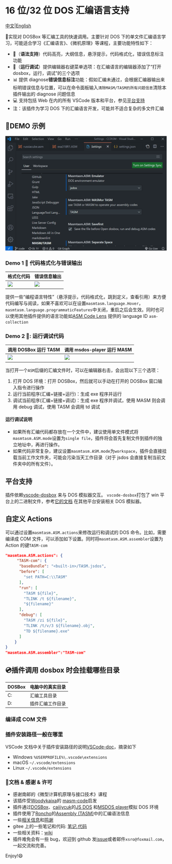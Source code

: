 # 16 位/32 位 DOS 汇编语言支持

[中文](README.zh.md)|[English](README.md)

:raising_hand:实现对 DOSBox 等汇编工具的快速调用。主要针对 DOS 下的单文件汇编语言学习，可能适合学习《汇编语言》、《微机原理》等课程，主要功能特性如下：

- :bookmark_tabs:（**语法支持**）代码高亮，大纲信息，悬浮提示，代码格式化，错误信息标注功能
- :electric_plug:（**运行调试**）提供编辑器右键菜单选项：在汇编语言的编辑器添加了“打开 dosbox，运行，调试”的三个选项
- :bar_chart: 提供 diagnose**错误信息标注**功能：假如汇编未通过，会根据汇编器输出来标明错误信息与位置，可以在命令面板输入`清除MASM/TASM的所有问题信息`清除本插件输出的 diagnose 问题信息
- :computer: 支持包括 Web 在内的所有 VSCode 版本和平台，参见[平台支持](#平台支持)
- 注：该插件为学习 DOS 下的汇编语言开发，可能并不适合复杂的多文件汇编

## :rocket:DEMO 示例

![jsdos demo](pics/demo_jsdos.gif)

### Demo 1 :flashlight: 代码格式化与错误输出

| 格式化代码                   | 错误信息输出                        |
| ---------------------------- | ----------------------------------- |
| ![](pics/demo_PLFeature.gif) | ![](pics/demo_diagnose_tasm_zh.gif) |

提供一些“编程语言特性”（悬浮提示，代码格式化，跳到定义，查看引用）来方便代码编写与阅读，如果不喜欢可以在设置`masmtasm.language.Hover`，`masmtasm.language.programmaticFeatures`中关闭，重启之后会生效。同时也可以使用其他插件提供的语言功能如[ASM Code Lens](https://marketplace.visualstudio.com/items?itemName=maziac.asm-code-lens) 提供的 language ID `asm-collection`

### Demo 2 :running:: 运行调试代码

| 调用 DOSBox 运行 TASM             | 调用 msdos-player 运行 MASM      |
| --------------------------------- | -------------------------------- |
| ![](pics/demo_dosbox_tasm_zh.gif) | ![](pics/demo_msdos_masm_zh.gif) |

当打开一个`ASM`后缀的汇编文件时，可以在编辑器右击，会出现以下三个选项：

1. 打开 DOS 环境：打开 DOSBox，然后就可以手动在打开的 DOSBox 窗口输入指令进行操作
2. 运行当前程序(汇编+链接+运行)：生成 exe 程序并运行
3. 调试当前程序(汇编+链接+调试)：生成 exe 程序并调试，使用 MASM 则会调用 debug 调试，使用 TASM 会调用 td 调试

#### 运行调试说明

- 如果所有汇编代码都存放在一个文件中，建议使用单文件模式将`masmtasm.ASM.mode`设置为`single file`，插件将会首先复制文件到插件的独立地址中，再进行操作。
- 如果代码非常复杂，建议设置`masmtasm.ASM.mode`为`workspace`，插件会直接挂载当前工作文件夹，可能会污染当天工作目录（对于 jsdos 会直接复制当前文件夹中的所有文件）。

## 平台支持

插件依赖[vscode-dosbox](https://marketplace.visualstudio.com/items?itemName=xsro.vscode-dosbox) 来与 DOS 模拟器交互。
`vscode-dosbox`打包了 win 平台上的二进制文件，参考[它的文档](https://github.com/dosasm/vscode-dosbox#dependency-installation) 在其他平台安装相关 DOS 模拟器。

## 自定义 Actions

可以通过设置`masmtasm.ASM.actions`来修改运行和调试的 DOS 命令。比如，需要编译成 COM 文件，可以添加如下设置。同时将`masmtasm.ASM.assembler`设置为 Action 的键`TASM-com`

```json
"masmtasm.ASM.actions": {
     "TASM-com": {
      "baseBundle": "<built-in>/TASM.jsdos",
      "before": [
        "set PATH=C:\\TASM"
      ],
      "run": [
        "TASM ${file}",
        "TLINK /t ${filename}",
        "${filename}"
      ],
      "debug": [
        "TASM /zi ${file}",
        "TLINK /t/v/3 ${filename}.obj",
        "TD ${filename}.exe"
      ]
    }
}
"masmtasm.ASM.assembler":"TASM-com"
```

## :cd:插件调用 dosbox 时会挂载哪些目录

| DOSBox | 电脑中的真实目录 |
| ------ | ---------------- |
| C:     | 汇编工具目录     |
| D:     | 插件汇编工作目录 |

### 编译成 COM 文件

### 插件安装路径一般在哪里

VSCode 文档中关于插件安装路径的说明[VSCode-doc](https://code.visualstudio.com/docs/editor/extension-gallery#_where-are-extensions-installed)，摘录如下

- Windows `%USERPROFILE%\.vscode\extensions`
- macOS `~/.vscode/extensions`
- Linux `~/.vscode/extensions`

### :clap:文档 & 感谢 & 许可

- 感谢南邮的《微型计算机原理与接口技术》课程
- 该插件受[Woodykaixa](https://github.com/Woodykaixa)的 [masm-code](https://github.com/Woodykaixa/masm-code)启发
- 插件通过[DOSBox](https://www.dosbox.com)、[caiiiycuk](https://github.com/caiiiycuk)的[JS DOS](https://js-dos.com/) 和[MSDOS player](http://takeda-toshiya.my.coocan.jp/msdos)模拟 DOS 环境
- 插件使用了[Roncho](https://marketplace.visualstudio.com/publishers/Roncho)的[Assembly (TASM)](https://marketplace.visualstudio.com/items?itemName=Roncho.assembly-8086)中的汇编语法信息
- 一些[相关信息](doc/license_and_info.md)和[鸣谢](doc/Thanks.md)
- gitee 上的一些笔记和代码: [笔记](https://dosasm.gitee.io/),[代码](https://gitee.com/dosasm/asmcodes)
- 一些相关资料：[wiki](https://github.com/dosasm/masm-tasm/wiki)
- 插件难免会有一些 bug，欢迎到 github 发[issue](https://github.com/dosasm/masm-tasm/issues)或者邮件`xsro@foxmail.com`，一起交流和完善。

Enjoy!:smile:

